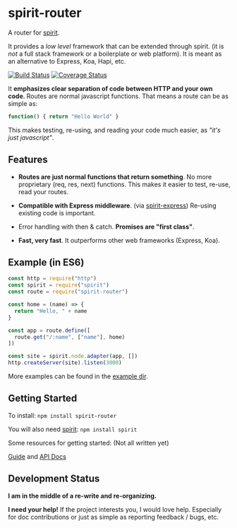 # spirit-router
A router for [spirit](https://github.com/spirit-js/spirit).

It provides a _low level_ framework that can be extended through spirit. (it is _not_ a full stack framework or a boilerplate or web platform). It is meant as an alternative to Express, Koa, Hapi, etc.

[![Build Status](https://travis-ci.org/spirit-js/spirit-router.svg?branch=master)](https://travis-ci.org/spirit-js/spirit-router)
[![Coverage Status](https://coveralls.io/repos/github/spirit-js/spirit-router/badge.svg?branch=master)](https://coveralls.io/github/spirit-js/spirit-router?branch=master)

It __emphasizes clear separation of code between HTTP and your own code__. Routes are normal javascript functions. That means a route can be as simple as:
```js
function() { return "Hello World" }
```

This makes testing, re-using, and reading your code much easier, as _"it's just javascript"_.

## Features
* __Routes are just normal functions that return something__. No more proprietary (req, res, next) functions. This makes it easier to test, re-use, read your routes.

* __Compatible with Express middleware__. (via [spirit-express](https://github.com/spirit-js/spirit-express)) Re-using existing code is important.

* Error handling with then & catch. __Promises are "first class"__.

* __Fast, very fast__. It outperforms other web frameworks (Express, Koa).

## Example (in ES6)
```js
const http = require("http")
const spirit = require("spirit")
const route = require("spirit-router")

const home = (name) => {
  return "Hello, " + name
}

const app = route.define([
  route.get("/:name", ["name"], home)
])

const site = spirit.node.adapter(app, [])
http.createServer(site).listen(3000)
```
More examples can be found in the [example dir](https://github.com/spirit-js/spirit-router/tree/master/examples).

## Getting Started
To install:
`npm install spirit-router`

You will also need [spirit](https://github.com/spirit-js/spirit):
`npm install spirit`

Some resources for getting started: (Not all written yet)

[Guide](https://github.com/spirit-js/spirit-router/tree/master/docs/guide) and [API Docs](https://github.com/spirit-js/spirit-router/tree/master/docs/api)

## Development Status
__I am in the middle of a re-write and re-organizing.__


__I need your help!__ If the project interests you, I would love help. Especially for doc contributions or just as simple as reporting feedback / bugs, etc.
